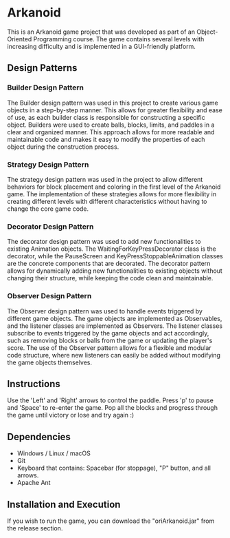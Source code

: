 # Arkanoid

This is an Arkanoid game project that was developed as part of an Object-Oriented Programming course. The game contains several levels with increasing difficulty and is implemented in a GUI-friendly platform.

## Design Patterns

### Builder Design Pattern
The Builder design pattern was used in this project to create various game objects in a step-by-step manner. This allows for greater flexibility and ease of use, as each builder class is responsible for constructing a specific object. Builders were used to create balls, blocks, limits, and paddles in a clear and organized manner. This approach allows for more readable and maintainable code and makes it easy to modify the properties of each object during the construction process.

### Strategy Design Pattern
The strategy design pattern was used in the project to allow different behaviors for block placement and coloring in the first level of the Arkanoid game. The implementation of these strategies allows for more flexibility in creating different levels with different characteristics without having to change the core game code.

### Decorator Design Pattern
The decorator design pattern was used to add new functionalities to existing Animation objects. The WaitingForKeyPressDecorator class is the decorator, while the PauseScreen and KeyPressStoppableAnimation classes are the concrete components that are decorated. The decorator pattern allows for dynamically adding new functionalities to existing objects without changing their structure, while keeping the code clean and maintainable.

### Observer Design Pattern
The Observer design pattern was used to handle events triggered by different game objects. The game objects are implemented as Observables, and the listener classes are implemented as Observers. The listener classes subscribe to events triggered by the game objects and act accordingly, such as removing blocks or balls from the game or updating the player's score. The use of the Observer pattern allows for a flexible and modular code structure, where new listeners can easily be added without modifying the game objects themselves.

## Instructions
Use the 'Left' and 'Right' arrows to control the paddle. Press 'p' to pause and 'Space' to re-enter the game. Pop all the blocks and progress through the game until victory or lose and try again :)

## Dependencies
- Windows / Linux / macOS
- Git
- Keyboard that contains: Spacebar (for stoppage), "P" button, and all arrows.
- Apache Ant

## Installation and Execution
If you wish to run the game, you can download the "oriArkanoid.jar" from the release section.

